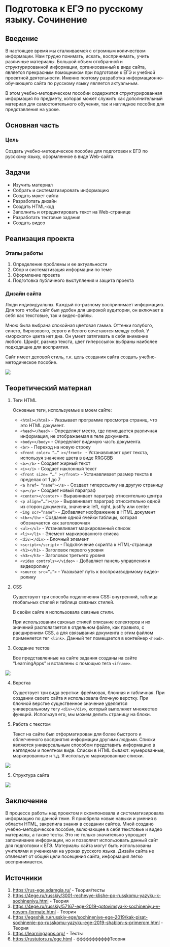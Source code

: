 # Подготовка к ЕГЭ по русскому языку. Сочинение
## Введение
В настоящее время мы сталкиваемся с огромным количеством информации. Нам трудно понимать, искать, воспринимать, учить различные материалы. Большой объем отобранной и структурированной информации, организованный в виде сайта, является прекрасным помощником при подготовке к ЕГЭ и учебной проектной деятельности. Именно поэтому разработка информационно-обучающего сайта по русскому языку является актуальным.

В этом учебно-методическом пособии содержится структурированная информация по предмету, которая может служить как дополнительный материал для самостоятельного обучения, так и наглядное пособие для представления на уроке.


## Основная часть
### Цель
Создать учебно-методическое пособие для подготовки к ЕГЭ по русскому языку, оформленное в виде Web-сайта.

## Задачи
+ Изучить материал
+ Собрать и систематизировать информацию
+ Создать макет сайта
+ Разработать дизайн
+ Создать HTML-код
+ Заполнить и отредактировать текст на Web-странице
+ Разработать тестовые задания
+ Создать видео

## Реализация проекта

### Этапы работы
1. Определение проблемы и ее актуальности
2. Сбор и систематизация информации по теме
3. Оформление проекта
4. Подготовка публичного выступления и защита проекта

### Дизайн сайта
Люди индивидуальны.  Каждый по-разному воспринимает информацию. Для того чтобы сайт был удобен для широкой аудитории, он включает в себя как текстовые, так и видео-файлы.

Мною была выбрана спокойная цветовая гамма. Оттенки голубого, синего, бирюзового, серого и белого сочетаются между собой. У «морского» цвета нет дна. Он умеет затягивать в себя внимание любого. Шрифт, размер текста, цвет гиперссылок выбраны наиболее подходящие для восприятия.

Сайт имеет деловой стиль, т.к. цель создания сайта создать учебно-методическое пособие.

![](README_img/0.png)

## Теоретический материал

1. Теги HTML

    Основные теги, используемые в моем сайте:
    + `<html></html>` - Указывает программе просмотра страниц, что это HTML документ.
    + `<head></head>` - Определяет место, где помещается различная информация, не отображаемая в теле документа.
    + `<body></body>` - Определяет видимую часть документа.
    + `<br>` - Переход на новую строку
    + `<front color= “…” ></front> ` - Устанавливает цвет текста, используя значение цвета в виде RRGGBB
    + `<b></b>` - Создает жирный текст
    + `<i></i>` - Создает наклонный текст
    + `<front size= “…” ></front>` - Устанавливает размер текста в пределах от 1 до 7
    + `<a href= “name”></a>` - Создает гиперссылку на другую страницу
    + `<p></p>` - Создает новый параграф
    + `<center></center>` - Выравнивает параграф относительно центра
    + `<p align=”…”></p>` - Выравнивает параграф относительно одной из сторон документа, значения: left, right, justify или center
    + `<img scr=”name”>` - Добавляет изображение в HTML документ
    + `<th></th>` - Создание одной ячейки таблицы, которая обозначается как заголовочная
    + `<ul></ul>` - Устанавливает маркированный список
    + `<li></li>` - Элемент маркированного списка
    + `<div></div>` - Блочный элемент
    + `<script></script>` - Подключение скрипта к HTML-странице
    + `<h1></h1>` - Заголовок первого уровня
    + `<h3></h3>` - Заголовок третьего уровня
    + `<video controls></video>` - Добавляет панель управления к видеоролику
    + `<source src=”…”>` - Указывает путь к воспроизводимому видео-ролику

2. CSS

    Существуют три способа подключения CSS: внутренний, таблица глобальных стилей и таблица связных стилей.

    В своём сайте я использовала связные стили.
    
    При использовании связных стилей описание селекторов и их значений располагается в отдельном файле, как правило, с расширением CSS, а для связывания документа с этим файлом применяется тег `<link>`. Данный тег помещается в контейнер `<head>`.

3. Создание тестов

	Все представленные на сайте задания созданы на сайте “LearningApps” и вставлены с помощью тега `<iframe>`.

![](README_img/2.png)

4. Верстка

	Существует три вида верстки: фреймовая, блочная и табличная. При создании своего сайта я использовала блочную верстку. При блочной верстке существенное значение уделяется универсальному тегу `<div></div>`, который выполняет множество функций. Используя его, мы можем делить страницу на блоки.

5. Работа с текстом

	Текст на сайте был отформатирован для более быстрого и облегченного восприятия информации другими людьми.
	Списки являются универсальным способом представить информацию в наглядном и понятном виде. Списки в HTML бывают: нумерованные, маркированные и т.д. Я использую маркированные списки.

![](README_img/1.png)

5. Структура сайта

![](README_img/3.png)

## Заключение
В процессе работы над проектом я скомпоновала и систематизировала информацию по данной теме. Я приобрела новые навыки и умения в области  HTML, закрепила знания в создании сайтов. Мной создано учебно-методическое пособие, включающее в себя текстовые и видео материалы, а также тесты. Это не только значительно упрощает запоминание информации, но и позволяет использовать данный сайт для подготовки к ЕГЭ.  Материалы сайта могут быть использованы учителями и учениками на уроках русского языка. Дизайн сайта не отвлекает от общей цели посещения сайта, информация легко воспринимается. 

## Источники
1. https://rus-ege.sdamgia.ru/ - Теория/тесты
2. https://4ege.ru/russkiy/3001-rechevye-klishe-po-russkomu-yazyku-k-sochineniyu.html - Теория
3. https://4ege.ru/russkiy/57167-ege-2019-gotovimsya-k-sochineniyu-v-novom-formate.html - Теория
4. https://egeshik.ru/russkiy-ege/sochineniye-ege-2019/kak-pisat-sochinenie-po-russkomu-yazyku-ege-2019-shablon-s-primerom.html - Теория
5. https://learningapps.org/ - Тесты
6. https://rustutors.ru/ege.html - фффффффффффТеория
